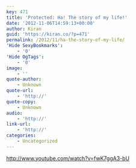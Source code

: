 ```yaml
---
key: 471
title: 'Protected: Ha! The story of my life!'
date: '2012-11-06T14:59:13+00:00'
author: Kiran
guid: 'https://kiran.co/?p=471'
permalink: /2012/11/ha-the-story-of-my-life/
'Hide SexyBookmarks':
    - '0'
'Hide OgTags':
    - '0'
image:
    - ''
quote-author:
    - Unknown
quote-url:
    - 'http://'
quote-copy:
    - Unknown
audio:
    - 'http://'
link-url:
    - 'http://'
categories:
    - Uncategorized
---
```


<http://www.youtube.com/watch?v=fwK7ggA3-bU>